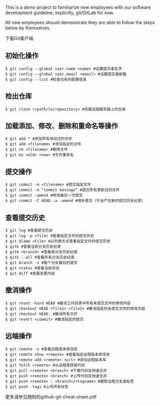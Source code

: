 This is a demo project to familiarize new employees with our software development guideline, explicitly, git/GitLab for now.
 
All new employees should demonstrate they are able to follow the steps below by themselves.

下载Git客户端

初始化操作
------------
    $ git config --global user.name <name> #设置提交者名字
    $ git config --global user.email <email> #设置提交者邮箱
    $ git config --list #检查已有的配置信息

检出仓库
------------
    $ git clone </path/to/repository> #克隆远端服务器上的仓库
    
加载添加、修改、删除和重命名等操作
------------
    $ git add * #添加所有改动过的文件
    $ git add <filename> #添加指定的文件
    $ git rm <filename> #删除文件
    $ git mv <old> <new> #文件重命名

提交操作
------------
    $ git commit -m <filename> #提交指定文件
    $ git commit -m “commit message” #提交所有更新过的文件
    $ git commit -amend #修改最后一次提交
    $ git commit -C HEAD -a -amend #增补提交（不会产生新的提交历史纪录）

查看提交历史
------------
    $ git log #查看提交历史
    $ git log -p <file> #查看指定文件的提交历史
    $ git blame <file> #以列表方式查看指定文件的提交历史
    $ gitk #查看当前分支历史纪录
    $ gitk <branch> #查看某分支历史纪录
    $ gitk --all #查看所有分支历史纪录
    $ git branch -v #每个分支最后的提交
    $ git status #查看当前状态
    $ git diff #查看变更内容

撤消操作
------------
    $ git reset -hard HEAD #撤消工作目录中所有未提交文件的修改内容
    $ git checkout HEAD <file1> <file2> #撤消指定的未提交文件的修改内容
    $ git checkout HEAD. #撤消所有文件
    $ git revert <commit> #撤消指定的提交
    
远端操作
------------
    $ git remote -v #查看远程版本库信息
    $ git remote show <remote> #查看指定远程版本库信息
    $ git remote add <remote> <url> #添加远程版本库
    $ git fetch <remote> #从远程库获取代码
    $ git pull <remote> <branch> #下载代码及快速合并
    $ git push <remote> <branch> #上传代码及快速合并
    $ git push <remote> : <branch>/<tagname> #删除远程分支或标签
    $ git push -tags #上传所有标签


更多请参见随附的github-git-cheat-sheet.pdf
